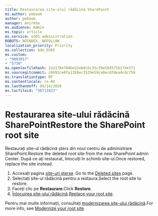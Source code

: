```yaml
---
title: Restaurarea site-ului rădăcină SharePoint
ms.author: pebaum
author: pebaum
manager: mnirkhe
ms.audience: Admin
ms.topic: article
ms.service: o365-administration
ROBOTS: NOINDEX, NOFOLLOW
localization_priority: Priority
ms.collection: Adm_O365
ms.custom:
- "9003017"
- "5730"
ms.openlocfilehash: 2a2178e704be32eb8cbc35c39e504575b17de371
ms.sourcegitcommit: c6692ce0fa1358ec3529e59ca0ecdfdea4cdc759
ms.translationtype: MT
ms.contentlocale: ro-RO
ms.lasthandoff: 09/14/2020
ms.locfileid: "50713923"
---
```

# <a name="restore-the-sharepoint-root-site"></a><span data-ttu-id="f0b0f-102">Restaurarea site-ului rădăcină SharePoint</span><span class="sxs-lookup"><span data-stu-id="f0b0f-102">Restore the SharePoint root site</span></span>

<span data-ttu-id="f0b0f-103">Restaurați site-ul rădăcină șters din noul centru de administrare SharePoint.</span><span class="sxs-lookup"><span data-stu-id="f0b0f-103">Restore the deleted root site from the new SharePoint admin Center.</span></span> <span data-ttu-id="f0b0f-104">După ce ați restaurat, înlocuiți în schimb site-ul.</span><span class="sxs-lookup"><span data-stu-id="f0b0f-104">Once restored, replace the site instead.</span></span>

1. <span data-ttu-id="f0b0f-105">Accesați pagina [site-uri șterse](https://admin.microsoft.com/sharepoint?page=recycleBin&modern=true) .</span><span class="sxs-lookup"><span data-stu-id="f0b0f-105">Go to the [Deleted sites](https://admin.microsoft.com/sharepoint?page=recycleBin&modern=true) page.</span></span> 
2. <span data-ttu-id="f0b0f-106">Selectați site-ul rădăcină pentru a restaura.</span><span class="sxs-lookup"><span data-stu-id="f0b0f-106">Select the root site to restore.</span></span>
3. <span data-ttu-id="f0b0f-107">Faceți clic pe **Restaurare**.</span><span class="sxs-lookup"><span data-stu-id="f0b0f-107">Click **Restore**.</span></span>
4. <span data-ttu-id="f0b0f-108">[Înlocuirea site-ului rădăcină](https://docs.microsoft.com/sharepoint/troubleshoot/sites/url-that-resides-under-root-site-collection-is-broken).</span><span class="sxs-lookup"><span data-stu-id="f0b0f-108">[Replace your root site](https://docs.microsoft.com/sharepoint/troubleshoot/sites/url-that-resides-under-root-site-collection-is-broken).</span></span>

<span data-ttu-id="f0b0f-109">Pentru mai multe informații, consultați [modernizarea site-ului rădăcină](https://docs.microsoft.com/sharepoint/modern-root-site).</span><span class="sxs-lookup"><span data-stu-id="f0b0f-109">For more info, see [Modernize your root site](https://docs.microsoft.com/sharepoint/modern-root-site).</span></span>

